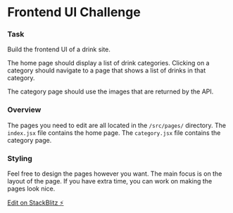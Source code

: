 # Frontend UI Challenge

### Task

Build the frontend UI of a drink site.

The home page should display a list of drink categories. Clicking on a category should navigate to a page that shows a list of drinks in that category.

The category page should use the images that are returned by the API.

### Overview

The pages you need to edit are all located in the `/src/pages/` directory. The `index.jsx` file contains the home page. The `category.jsx` file contains the category page.

### Styling

Feel free to design the pages however you want. The main focus is on the layout of the page. If you have extra time, you can work on making the pages look nice.

[Edit on StackBlitz ⚡️](https://stackblitz.com/edit/react-c3esvt)
